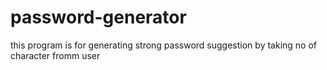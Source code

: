 # password-generator
this program is for generating strong password suggestion by taking no of character fromm user 
